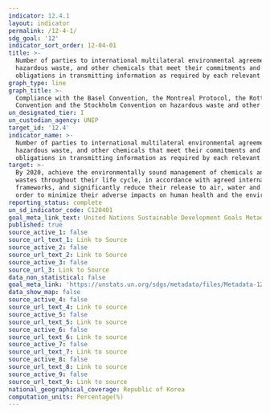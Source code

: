```yaml
---
indicator: 12.4.1
layout: indicator
permalink: /12-4-1/
sdg_goal: '12'
indicator_sort_order: 12-04-01
title: >-
  Number of parties to international multilateral environmental agreements on
  hazardous waste, and other chemicals that meet their commitments and
  obligations in transmitting information as required by each relevant agreement
graph_type: line
graph_title: >-
  Compliance with the Basel Convention, the Montreal Protocol, the Rotterdam
  Convention and the Stockholm Convention on hazardous waste and other chemicals
un_designated_tier: I
un_custodian_agency: UNEP
target_id: '12.4'
indicator_name: >-
  Number of parties to international multilateral environmental agreements on
  hazardous waste, and other chemicals that meet their commitments and
  obligations in transmitting information as required by each relevant agreement
target: >-
  By 2020, achieve the environmentally sound management of chemicals and all
  wastes throughout their life cycle, in accordance with agreed international
  frameworks, and significantly reduce their release to air, water and soil in
  order to minimize their adverse impacts on human health and the environment
reporting_status: complete
un_sd_indicator_code: C120401
goal_meta_link_text: United Nations Sustainable Development Goals Metadata (pdf 782kB)
published: true
source_active_1: false
source_url_text_1: Link to Source
source_active_2: false
source_url_text_2: Link to Source
source_active_3: false
source_url_3: Link to Source
data_non_statistical: false
goal_meta_link: 'https://unstats.un.org/sdgs/metadata/files/Metadata-12-04-01.pdf'
data_show_map: false
source_active_4: false
source_url_text_4: Link to source
source_active_5: false
source_url_text_5: Link to source
source_active_6: false
source_url_text_6: Link to source
source_active_7: false
source_url_text_7: Link to source
source_active_8: false
source_url_text_8: Link to source
source_active_9: false
source_url_text_9: Link to source
national_geographical_coverage: Republic of Korea
computation_units: Percentage(%)
---
```

